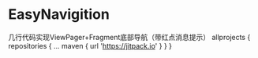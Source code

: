 # EasyNavigition
几行代码实现ViewPager+Fragment底部导航（带红点消息提示）
	allprojects {
		repositories {
			...
			maven { url 'https://jitpack.io' }
		}
	}
